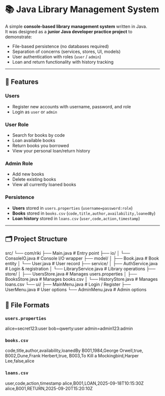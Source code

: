 # 📚 Java Library Management System

A simple **console-based library management system** written in Java.  
It was designed as a **junior Java developer practice project** to demonstrate:
- File-based persistence (no databases required)
- Separation of concerns (services, stores, UI, models)
- User authentication with roles (`user` / `admin`)
- Loan and return functionality with history tracking

---

## 🚀 Features

### Users
- Register new accounts with username, password, and role
- Login as `user` or `admin`

### User Role
- Search for books by code
- Loan available books
- Return books you borrowed
- View your personal loan/return history

### Admin Role
- Add new books
- Delete existing books
- View all currently loaned books

### Persistence
- **Users** stored in `users.properties` (`username=password:role`)
- **Books** stored in `books.csv` (`code,title,author,availability,loanedBy`)
- **Loan history** stored in `loans.csv` (`user,code,action,timestamp`)

---

## 🗂️ Project Structure

src/
└── com/riki
├── Main.java # Entry point
├── io/
│ └── ConsoleIO.java # Console I/O wrapper
├── model/
│ ├── Book.java # Book entity
│ └── User.java # User record
├── service/
│ ├── AuthService.java # Login & registration
│ └── LibraryService.java # Library operations
├── store/
│ ├── UsersStore.java # Manages users.properties
│ ├── BooksStore.java # Manages books.csv
│ └── HistoryStore.java # Manages loans.csv
└── ui/
├── MainMenu.java # Login / Register
├── UserMenu.java # User options
└── AdminMenu.java # Admin options

## 📂 File Formats

### `users.properties`
alice=secret123:user
bob=qwerty:user
admin=admin123:admin

### `books.csv`
code,title,author,availability,loanedBy
B001,1984,George Orwell,true,
B002,Dune,Frank Herbert,true,
B003,To Kill a Mockingbird,Harper Lee,false,alice

### `loans.csv`
user,code,action,timestamp
alice,B001,LOAN,2025-09-18T10:15:30Z
alice,B001,RETURN,2025-09-20T15:20:10Z
